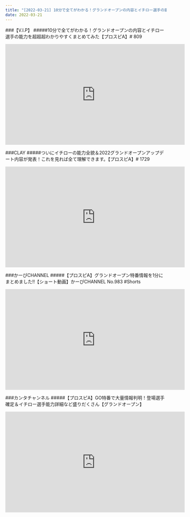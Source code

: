 ```yaml
---
title: "[2022-03-21] 10分で全てがわかる！グランドオープンの内容とイチロー選手の能力を超超超わかりやすくまとめてみた【プロスピA】# 809 他"
date: 2022-03-21
---
```

###【V.I.P】
#####10分で全てがわかる！グランドオープンの内容とイチロー選手の能力を超超超わかりやすくまとめてみた【プロスピA】# 809
<iframe width="560" height="315" src="https://www.youtube.com/embed/mXAH1WxPWwI" frameborder="0" allow="accelerometer; autoplay; clipboard-write; encrypted-media; gyroscope; picture-in-picture" allowfullscreen></iframe>

###CLAY
#####ついにイチローの能力全貌＆2022グランドオープンアップデート内容が発表！これを見れば全て理解できます。【プロスピA】# 1729
<iframe width="560" height="315" src="https://www.youtube.com/embed/ehiYE87rLy4" frameborder="0" allow="accelerometer; autoplay; clipboard-write; encrypted-media; gyroscope; picture-in-picture" allowfullscreen></iframe>

###かーぴCHANNEL
#####【プロスピA】グランドオープン特番情報を1分にまとめました!!【ショート動画】かーぴCHANNEL No.983 #Shorts
<iframe width="560" height="315" src="https://www.youtube.com/embed/4JkJLsQIVGQ" frameborder="0" allow="accelerometer; autoplay; clipboard-write; encrypted-media; gyroscope; picture-in-picture" allowfullscreen></iframe>

###カンタチャンネル
#####【プロスピA】GO特番で大量情報判明！登場選手確定＆イチロー選手能力詳細など盛りだくさん【グランドオープン】
<iframe width="560" height="315" src="https://www.youtube.com/embed/SXpHd0HURxQ" frameborder="0" allow="accelerometer; autoplay; clipboard-write; encrypted-media; gyroscope; picture-in-picture" allowfullscreen></iframe>

